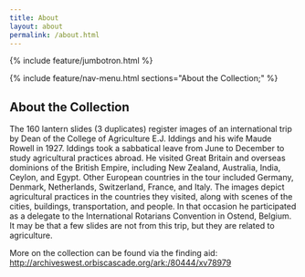 ```yaml
---
title: About
layout: about
permalink: /about.html
---
```

{% include feature/jumbotron.html %} 

{% include feature/nav-menu.html sections="About the Collection;" %} 

## About the Collection

The 160 lantern slides (3 duplicates) register images of an international trip by Dean of the College of Agriculture E.J. Iddings and his wife Maude Rowell in 1927. Iddings took a sabbatical leave from June to December to study agricultural practices abroad. He visited Great Britain and overseas dominions of the British Empire, including New Zealand, Australia, India, Ceylon, and Egypt. Other European countries in the tour included Germany, Denmark, Netherlands, Switzerland, France, and Italy. The images depict agricultural practices in the countries they visited, along with scenes of the cities, buildings, transportation, and people. In that occasion he participated as a delegate to the International Rotarians Convention in Ostend, Belgium. It may be that a few slides are not from this trip, but they are related to agriculture.

More on the collection can be found via the finding aid: <a href="http://archiveswest.orbiscascade.org/ark:/80444/xv78979">http://archiveswest.orbiscascade.org/ark:/80444/xv78979</a>

<div class="clearfix"></div>

